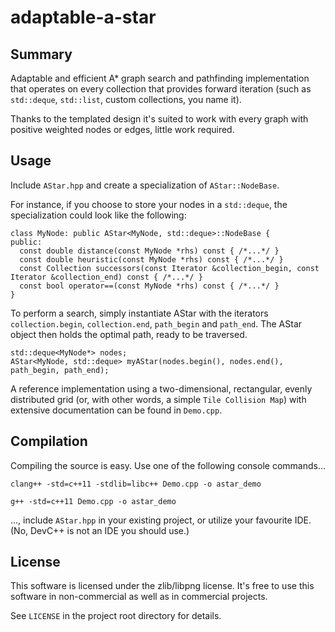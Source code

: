 adaptable-a-star
==============

Summary
---

Adaptable and efficient A* graph search and pathfinding implementation that operates on every collection that provides forward iteration (such as `std::deque`, `std::list`, custom collections, you name it).

Thanks to the templated design it's suited to work with every graph with positive weighted nodes or edges, little work required. 

Usage
---

Include `AStar.hpp` and create a specialization of `AStar::NodeBase`. 

For instance, if you choose to store your nodes in a `std::deque`, the specialization could look like the following:
````
class MyNode: public AStar<MyNode, std::deque>::NodeBase {
public:
  const double distance(const MyNode *rhs) const { /*...*/ }
  const double heuristic(const MyNode *rhs) const { /*...*/ }
  const Collection successors(const Iterator &collection_begin, const Iterator &collection_end) const { /*...*/ }
  const bool operator==(const MyNode *rhs) const { /*...*/ }
}
````

To perform a search, simply instantiate AStar with the iterators `collection.begin`, `collection.end`, `path_begin` and `path_end`. The AStar object then holds the optimal path, ready to be traversed.
````
std::deque<MyNode*> nodes;
AStar<MyNode, std::deque> myAStar(nodes.begin(), nodes.end(), path_begin, path_end);
````

A reference implementation using a two-dimensional, rectangular, evenly distributed grid (or, with other words, a simple `Tile Collision Map`) with extensive documentation can be found in `Demo.cpp`.

Compilation
---
Compiling the source is easy. Use one of the following console commands...
````
clang++ -std=c++11 -stdlib=libc++ Demo.cpp -o astar_demo

g++ -std=c++11 Demo.cpp -o astar_demo
````
..., include `AStar.hpp` in your existing project, or utilize your favourite IDE. (No, DevC++ is not an IDE you should use.)


License
---
This software is licensed under the zlib/libpng license. It's free to use this software in non-commercial as well as in commercial projects. 

See `LICENSE` in the project root directory for details.
